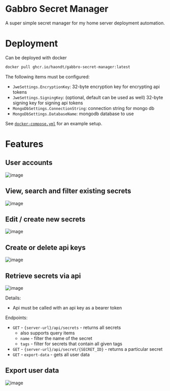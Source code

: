 # Gabbro Secret Manager

A super simple secret manager for my home server deployment automation.

# Deployment

Can be deployed with docker 

```bash
docker pull ghcr.io/haondt/gabbro-secret-manager:latest
```

The following items must be configured:
- `JweSettings.EncryptionKey`: 32-byte encryption key for encrypting api tokens
- `JweSettings.SigningKey`: (optional, default can be used as well) 32-byte signing key for signing api tokens
- `MongoDbSettings.ConnectionString`: connection string for mongo db
- `MongoDbSettings.DatabaseName`: mongodb database to use

See [`docker-compose.yml`](./docker-compose.yml) for an example setup.

# Features

## User accounts

![image](https://github.com/haondt/Gabbro-Secret-Manager/assets/19233365/5d3c8eab-109e-4c48-ab10-5e6eeff1ae0c)


## View, search and filter existing secrets

![image](https://github.com/haondt/Gabbro-Secret-Manager/assets/19233365/0072fcf9-6cc9-4ba8-9b40-3cb1c7a909cf)

## Edit / create new secrets

![image](https://github.com/haondt/Gabbro-Secret-Manager/assets/19233365/79f4761b-2c71-422f-849a-c581432a0688)

## Create or delete api keys

![image](https://github.com/haondt/Gabbro-Secret-Manager/assets/19233365/a32fc038-c2e7-4b66-90f7-452ceac4052d)

## Retrieve secrets via api

![image](https://github.com/haondt/Gabbro-Secret-Manager/assets/19233365/28444cdc-9d57-4c05-be95-8b362110fd2a)


Details:
- Api must be called with an api key as a bearer token

Endpoints:
- `GET` - `{server-url}/api/secrets` - returns all secrets
  - also supports query items
  - `name` - filter the name of the secret
  - `tags` - filter for secrets that contain all given tags
- `GET` - `{server-url}/api/secret/{SECRET_ID}` - returns a particular secret
- `GET` - `export-data` - gets all user data

## Export user data

![image](https://github.com/haondt/Gabbro-Secret-Manager/assets/19233365/ae7b7f23-81ed-404e-898f-dd1d56dea781)

